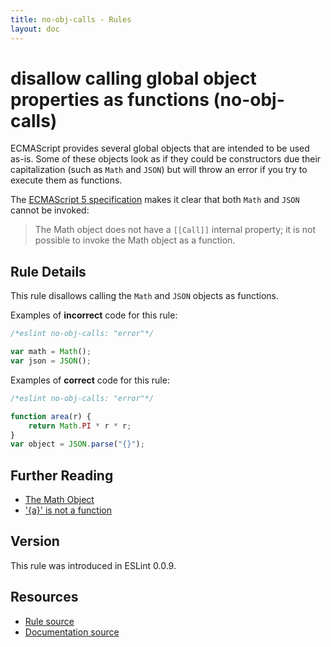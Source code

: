 ```yaml
---
title: no-obj-calls - Rules
layout: doc
---
```

<!-- Note: No pull requests accepted for this file. See README.md in the root directory for details. -->

# disallow calling global object properties as functions (no-obj-calls)

ECMAScript provides several global objects that are intended to be used as-is. Some of these objects look as if they could be constructors due their capitalization (such as `Math` and `JSON`) but will throw an error if you try to execute them as functions.

The [ECMAScript 5 specification](http://es5.github.io/#x15.8) makes it clear that both `Math` and `JSON` cannot be invoked:

> The Math object does not have a `[[Call]]` internal property; it is not possible to invoke the Math object as a function.

## Rule Details

This rule disallows calling the `Math` and `JSON` objects as functions.

Examples of **incorrect** code for this rule:

```js
/*eslint no-obj-calls: "error"*/

var math = Math();
var json = JSON();
```

Examples of **correct** code for this rule:

```js
/*eslint no-obj-calls: "error"*/

function area(r) {
    return Math.PI * r * r;
}
var object = JSON.parse("{}");
```

## Further Reading

* [The Math Object](http://es5.github.io/#x15.8)
* ['{a}' is not a function](http://jslinterrors.com/a-is-not-a-function/)

## Version

This rule was introduced in ESLint 0.0.9.

## Resources

* [Rule source](https://github.com/eslint/eslint/tree/master/lib/rules/no-obj-calls.js)
* [Documentation source](https://github.com/eslint/eslint/tree/master/docs/rules/no-obj-calls.md)
